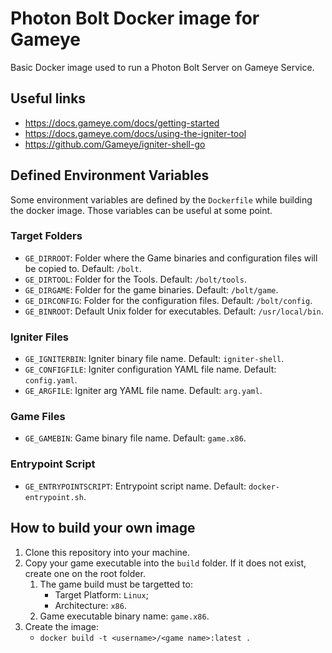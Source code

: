 # Photon Bolt Docker image for Gameye

Basic Docker image used to run a Photon Bolt Server on Gameye Service.

## Useful links

- <https://docs.gameye.com/docs/getting-started>
- <https://docs.gameye.com/docs/using-the-igniter-tool>
- <https://github.com/Gameye/igniter-shell-go>

## Defined Environment Variables

Some environment variables are defined by the `Dockerfile` while building the docker image.
Those variables can be useful at some point.

### Target Folders

- `GE_DIRROOT`: Folder where the Game binaries and configuration files will be copied to. Default: `/bolt`.
- `GE_DIRTOOL`: Folder for the Tools. Default: `/bolt/tools`.
- `GE_DIRGAME`: Folder for the game binaries. Default: `/bolt/game`.
- `GE_DIRCONFIG`: Folder for the configuration files. Default: `/bolt/config`.
- `GE_BINROOT`: Default Unix folder for executables. Default: `/usr/local/bin`.

### Igniter Files

- `GE_IGNITERBIN`: Igniter binary file name. Default: `igniter-shell`.
- `GE_CONFIGFILE`: Igniter configuration YAML file name. Default: `config.yaml`.
- `GE_ARGFILE`: Igniter arg YAML file name. Default: `arg.yaml`.

### Game Files

- `GE_GAMEBIN`: Game binary file name. Default: `game.x86`.

### Entrypoint Script

- `GE_ENTRYPOINTSCRIPT`: Entrypoint script name. Default: `docker-entrypoint.sh`.

## How to build your own image

1. Clone this repository into your machine.
2. Copy your game executable into the `build` folder. If it does not exist, create one on the root folder.
   1. The game build must be targetted to:
      - Target Platform: `Linux`;
      - Architecture: `x86`.
   2. Game executable binary name: `game.x86`.
3. Create the image:
   - `docker build -t <username>/<game name>:latest .`
